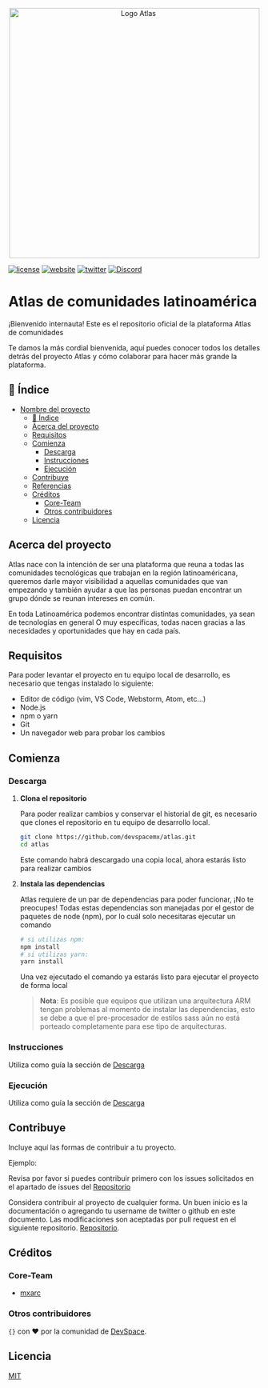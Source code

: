 <p align="center">
<img src="https://github.com/devspacemx/atlas/blob/main/logo.png" width="500" title="Logo Atlas">
</p>

[![license](https://img.shields.io/badge/license-MIT-red)](LICENSE.md)
[![website](https://img.shields.io/badge/website-comunidades.lat-blue)](https://comunidades.lat/)
[![twitter](https://img.shields.io/twitter/follow/devspacemx?label=Twitter&style=flat&logo=twitter)](https://twitter.com/devspacemx)
[![Discord](https://img.shields.io/discord/635852899066314753?label=Discord&style=flat&logo=discord)](https://discordapp.com/invite/sJ7b9Mr)

# Atlas de comunidades latinoamérica

¡Bienvenido internauta! Este es el repositorio oficial de la plataforma Atlas de comunidades

Te damos la más cordial bienvenida, aquí puedes conocer todos los detalles detrás del proyecto Atlas y cómo colaborar para hacer más grande la plataforma.

## 📖 Índice

- [Nombre del proyecto](#nombre-del-proyecto)
  - [📖 Índice](#%f0%9f%93%96-%c3%8dndice)
  - [Acerca del proyecto](#acerca-del-proyecto)
  - [Requisitos](#requisitos)
  - [Comienza](#comienza)
    - [Descarga](#descarga)
    - [Instrucciones](#instrucciones)
    - [Ejecución](#ejecuci%c3%b3n)
  - [Contribuye](#contribuye)
  - [Referencias](#referencias)
  - [Créditos](#cr%c3%a9ditos)
    - [Core-Team](#core-team)
    - [Otros contribuidores](#otros-contribuidores)
  - [Licencia](#licencia)

## Acerca del proyecto

Atlas nace con la intención de ser una plataforma que reuna a todas las comunidades tecnológicas que trabajan en la región latinoaméricana, queremos darle mayor visibilidad a aquellas comunidades que van empezando y también ayudar a que las personas puedan encontrar un grupo dónde se reunan intereses en común.

En toda Latinoamérica podemos encontrar distintas comunidades, ya
sean de tecnologías en general O muy específicas, todas nacen
gracias a las necesidades y oportunidades que hay en cada país.

## Requisitos

Para poder levantar el proyecto en tu equipo local de desarrollo, es necesario que tengas instalado lo siguiente:

- Editor de código (vim, VS Code, Webstorm, Atom, etc...)
- Node.js
- npm o yarn
- Git
- Un navegador web para probar los cambios

## Comienza

### Descarga

1. **Clona el repositorio**

   Para poder realizar cambios y conservar el historial de git, es necesario que clones el repositorio en tu equipo de desarrollo local.

   ```bash
   git clone https://github.com/devspacemx/atlas.git
   cd atlas
   ```

   Este comando habrá descargado una copia local, ahora estarás listo para realizar cambios

2. **Instala las dependencias**

   Atlas requiere de un par de dependencias para poder funcionar, ¡No te preocupes! Todas estas dependencias son manejadas por el gestor de paquetes de node (npm), por lo cuál solo necesitaras ejecutar un comando

   ```bash
   # si utilizas npm:
   npm install
   # si utilizas yarn:
   yarn install
   ```

   Una vez ejecutado el comando ya estarás listo para ejecutar el proyecto de forma local

   > **Nota**: Es posible que equipos que utilizan una arquitectura ARM tengan problemas al momento de instalar las dependencias, esto se debe a que el pre-procesador de estilos sass aún no está porteado completamente para ese tipo de arquitecturas.

### Instrucciones

Utiliza como guía la sección de [Descarga](#descarga)

### Ejecución

Utiliza como guía la sección de [Descarga](#descarga)

## Contribuye

Incluye aquí las formas de contribuir a tu proyecto.

Ejemplo:

Revisa por favor si puedes contribuir primero con los issues solicitados en el apartado de issues del [Repositorio](https://github.com/devspacemx/atlas)

Considera contribuir al proyecto de cualquier forma. Un buen inicio es la documentación o agregando tu username de twitter o github en este documento. Las modificaciones son aceptadas por pull request en el siguiente repositorio. [Repositorio](https://github.com/).

## Créditos

### Core-Team

- [mxarc](http://twitter.com/mxarc)

### Otros contribuidores


`{}` con ❤️ por la comunidad de [DevSpace](https://www.devspace.mx).

## Licencia

[MIT](LICENSE)
